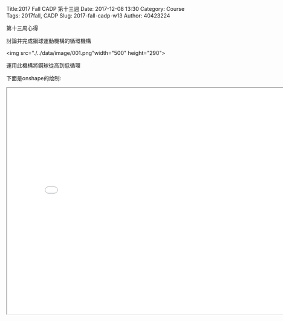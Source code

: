 Title:2017 Fall CADP 第十三週
Date: 2017-12-08 13:30
Category: Course
Tags: 2017fall, CADP
Slug: 2017-fall-cadp-w13
Author: 40423224

第十三周心得

<!-- PELICAN_END_SUMMARY -->

討論并完成鋼球運動機構的循環機構

<img src="./../data/image/001.png"width="500" height="290"></img>

運用此機構將鋼球從高到低循環

下面是onshape的绘制:

<iframe src="./../data/stlviewer/viewstl.html?src=./../finalexam/001.stl" width="800" height="600"></iframe>
